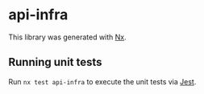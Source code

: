 # api-infra

This library was generated with [Nx](https://nx.dev).

## Running unit tests

Run `nx test api-infra` to execute the unit tests via [Jest](https://jestjs.io).
